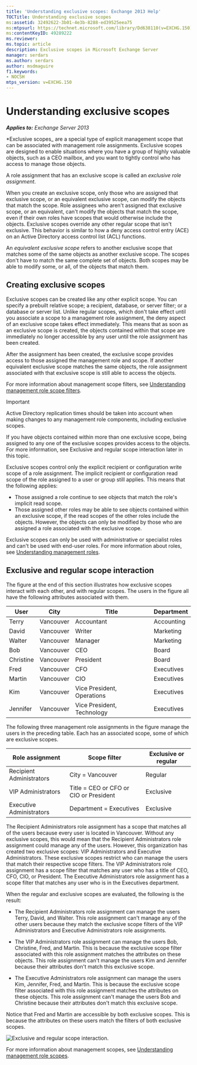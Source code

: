 ```yaml
---
title: 'Understanding exclusive scopes: Exchange 2013 Help'
TOCTitle: Understanding exclusive scopes
ms:assetid: 32492622-3b01-4e3b-8288-ed39525eea75
ms:mtpsurl: https://technet.microsoft.com/library/Dd638110(v=EXCHG.150)
ms:contentKeyID: 49289222
ms.reviewer: 
ms.topic: article
description: Exclusive scopes in Microsoft Exchange Server
manager: serdars
ms.author: serdars
author: msdmaguire
f1.keywords:
- NOCSH
mtps_version: v=EXCHG.150
---
```


# Understanding exclusive scopes

_**Applies to:** Exchange Server 2013_

*Exclusive scopes_ are a special type of explicit management scope that can be associated with management role assignments. Exclusive scopes are designed to enable situations where you have a group of highly valuable objects, such as a CEO mailbox, and you want to tightly control who has access to manage those objects.

A role assignment that has an exclusive scope is called an _exclusive role assignment_.

When you create an exclusive scope, only those who are assigned that exclusive scope, or an equivalent exclusive scope, can modify the objects that match the scope. Role assignees who aren't assigned that exclusive scope, or an equivalent, can't modify the objects that match the scope, even if their own roles have scopes that would otherwise include the objects. Exclusive scopes override any other regular scope that isn't exclusive. This behavior is similar to how a deny access control entry (ACE) on an Active Directory access control list (ACL) functions.

An _equivalent exclusive scope_ refers to another exclusive scope that matches some of the same objects as another exclusive scope. The scopes don't have to match the same complete set of objects. Both scopes may be able to modify some, or all, of the objects that match them.

## Creating exclusive scopes

Exclusive scopes can be created like any other explicit scope. You can specify a prebuilt relative scope; a recipient, database, or server filter; or a database or server list. Unlike regular scopes, which don't take effect until you associate a scope to a management role assignment, the deny aspect of an exclusive scope takes effect immediately. This means that as soon as an exclusive scope is created, the objects contained within that scope are immediately no longer accessible by any user until the role assignment has been created.

After the assignment has been created, the exclusive scope provides access to those assigned the management role and scope. If another equivalent exclusive scope matches the same objects, the role assignment associated with that exclusive scope is still able to access the objects.

For more information about management scope filters, see [Understanding management role scope filters](understanding-management-role-scope-filters-exchange-2013-help.md).

> [!IMPORTANT]
> Active Directory replication times should be taken into account when making changes to any management role components, including exclusive scopes.

If you have objects contained within more than one exclusive scope, being assigned to any one of the exclusive scopes provides access to the objects. For more information, see Exclusive and regular scope interaction later in this topic.

Exclusive scopes control only the explicit recipient or configuration write scope of a role assignment. The implicit recipient or configuration read scope of the role assigned to a user or group still applies. This means that the following applies:

- Those assigned a role continue to see objects that match the role's implicit read scope.
- Those assigned other roles may be able to see objects contained within an exclusive scope, if the read scopes of the other roles include the objects. However, the objects can only be modified by those who are assigned a role associated with the exclusive scope.

Exclusive scopes can only be used with administrative or specialist roles and can't be used with end-user roles. For more information about roles, see [Understanding management roles](understanding-management-roles-exchange-2013-help.md).

## Exclusive and regular scope interaction

The figure at the end of this section illustrates how exclusive scopes interact with each other, and with regular scopes. The users in the figure all have the following attributes associated with them.

|User|City|Title|Department|
|---|---|---|---|
|Terry|Vancouver|Accountant|Accounting|
|David|Vancouver|Writer|Marketing|
|Walter|Vancouver|Manager|Marketing|
|Bob|Vancouver|CEO|Board|
|Christine|Vancouver|President|Board|
|Fred|Vancouver|CFO|Executives|
|Martin|Vancouver|CIO|Executives|
|Kim|Vancouver|Vice President, Operations|Executives|
|Jennifer|Vancouver|Vice President, Technology|Executives|

The following three management role assignments in the figure manage the users in the preceding table. Each has an associated scope, some of which are exclusive scopes.

|Role assignment|Scope filter|Exclusive or regular|
|---|---|---|
|Recipient Administrators|City = Vancouver|Regular|
|VIP Administrators|Title = CEO or CFO or CIO or President|Exclusive|
|Executive Administrators|Department = Executives|Exclusive|

The Recipient Administrators role assignment has a scope that matches all of the users because every user is located in Vancouver. Without any exclusive scopes, this would mean that the Recipient Administrators role assignment could manage any of the users. However, this organization has created two exclusive scopes: VIP Administrators and Executive Administrators. These exclusive scopes restrict who can manage the users that match their respective scope filters. The VIP Administrators role assignment has a scope filter that matches any user who has a title of CEO, CFO, CIO, or President. The Executive Administrators role assignment has a scope filter that matches any user who is in the Executives department.

When the regular and exclusive scopes are evaluated, the following is the result:

- The Recipient Administrators role assignment can manage the users Terry, David, and Walter. This role assignment can't manage any of the other users because they match the exclusive scope filters of the VIP Administrators and Executive Administrators role assignments.

- The VIP Administrators role assignment can manage the users Bob, Christine, Fred, and Martin. This is because the exclusive scope filter associated with this role assignment matches the attributes on these objects. This role assignment can't manage the users Kim and Jennifer because their attributes don't match this exclusive scope.

- The Executive Administrators role assignment can manage the users Kim, Jennifer, Fred, and Martin. This is because the exclusive scope filter associated with this role assignment matches the attributes on these objects. This role assignment can't manage the users Bob and Christine because their attributes don't match this exclusive scope.

Notice that Fred and Martin are accessible by both exclusive scopes. This is because the attributes on these users match the filters of both exclusive scopes.

![Exclusive and regular scope interaction.](images/Dd638110.0aa26d1d-1fa6-44d8-802d-83d75cd2624c(EXCHG.150).jpg "Exclusive and regular scope interaction")

For more information about management scopes, see [Understanding management role scopes](understanding-management-role-scopes-exchange-2013-help.md).
